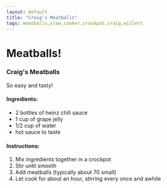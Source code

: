 ```yaml
---
layout: default
title: "Craig's Meatballs"
tags: meatballs,slow,cooker,crockpot,craig,willett
---
```

# Meatballs!

### Craig's Meatballs
So easy and tasty!

#### Ingredients:
- 2 bottles of heinz chili sauce
- 1 cup of grape jelly
- 1/2 cup of water
- hot sauce to taste

#### Instructions:
1. Mix ingredients together in a crockpot
2. Stir until smooth
3. Add meatballs (typically about 70 small)
4. Let cook for about an hour, stirring every once and awhile
